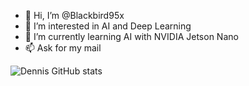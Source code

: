 - 👋 Hi, I’m @Blackbird95x
- 👀 I’m interested in AI and Deep Learning
- 🌱 I’m currently learning AI with NVIDIA Jetson Nano
- 📫 Ask for my mail

![Dennis GitHub stats](https://github-readme-stats.vercel.app/api?username=Blackbird95&theme=dark&show_icons=true)<!---
Blackbird95x/Blackbird95x is a ✨ special ✨ repository because its `README.md` (this file) appears on your GitHub profile.
You can click the Preview link to take a look at your changes.
--->
